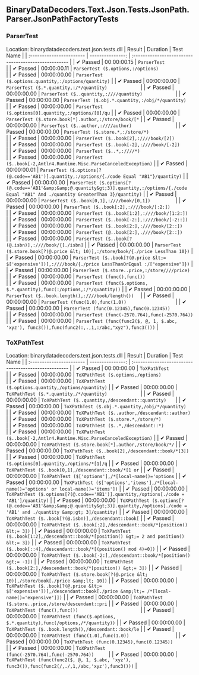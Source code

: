## BinaryDataDecoders.Text.Json.Tests.JsonPath.Parser.JsonPathFactoryTests

### ParserTest
 Location: binarydatadecoders.text.json.tests.dll
| Result                   | Duration         | Test Name                                          |
| :----------------------- | ---------------: | :--------------------------------------------------- |
|  ✔ Passed               | 00:00:00.15 | `ParserTest                                        ` |
|  ✔ Passed               | 00:00:00.11 | `ParserTest ($.options,:/options)                  ` |
|  ✔ Passed               | 00:00:00.00 | `ParserTest ($.options.quantity,:/options/quantity)` |
|  ✔ Passed               | 00:00:00.00 | `ParserTest ($.*.quantity,:/*/quantity)            ` |
|  ✔ Passed               | 00:00:00.00 | `ParserTest ($..quantity,:////quantity)            ` |
|  ✔ Passed               | 00:00:00.00 | `ParserTest ($.obj.*.quantity,:/obj/*/quantity)    ` |
|  ✔ Passed               | 00:00:00.00 | `ParserTest ($.options[0].quantity,:/options/[0]/qu` |
|  ✔ Passed               | 00:00:00.00 | `ParserTest ($.store.book[*].author,:/store/book/[*` |
|  ✔ Passed               | 00:00:00.00 | `ParserTest ($..author,:////author)                ` |
|  ✔ Passed               | 00:00:00.00 | `ParserTest ($.store.*,:/store/*)                  ` |
|  ✔ Passed               | 00:00:00.00 | `ParserTest ($..book[2],:////book/[2])             ` |
|  ✔ Passed               | 00:00:00.00 | `ParserTest ($..book[-2],:////book/[-2])           ` |
|  ✔ Passed               | 00:00:00.00 | `ParserTest ($..*,:////*)                          ` |
|  ✔ Passed               | 00:00:00.00 | `ParserTest ($..book[-2,Antlr4.Runtime.Misc.ParseCanceledException)` |
|  ✔ Passed               | 00:00:00.01 | `ParserTest ($.options[?(@.code=='AB1')].quantity,:/options/{./code Equal "AB1"}/quantity)` |
|  ✔ Passed               | 00:00:00.00 | `ParserTest ($.options[?(@.code=='AB1'&amp;&amp;@.quantity&gt;3)].quantity,:/options/{./code Equal "AB1" And ./quantity GreaterThan 3}/quantity)` |
|  ✔ Passed               | 00:00:00.00 | `ParserTest ($..book[0,1],:////book/[0,1])         ` |
|  ✔ Passed               | 00:00:00.00 | `ParserTest ($..book[:2],:////book/[:2:])          ` |
|  ✔ Passed               | 00:00:00.00 | `ParserTest ($..book[1:2],:////book/[1:2:])        ` |
|  ✔ Passed               | 00:00:00.00 | `ParserTest ($..book[-2:],:////book/[-2::])        ` |
|  ✔ Passed               | 00:00:00.00 | `ParserTest ($..book[2:],:////book/[2::])          ` |
|  ✔ Passed               | 00:00:00.00 | `ParserTest (@..book[2:],.////book/[2::])          ` |
|  ✔ Passed               | 00:00:00.00 | `ParserTest ($..book[?(@.isbn)],:////book/{[./isbn]` |
|  ✔ Passed               | 00:00:00.00 | `ParserTest ($.store.book[?(@.price &lt; 10)],:/store/book/{./price LessThan 10})` |
|  ✔ Passed               | 00:00:00.00 | `ParserTest ($..book[?(@.price &lt;= $['expensive'])],:////book/{./price LessThanOrEqual :/["expensive"]})` |
|  ✔ Passed               | 00:00:00.00 | `ParserTest ($.store..price,:/store////price)      ` |
|  ✔ Passed               | 00:00:00.00 | `ParserTest (func(),func())                        ` |
|  ✔ Passed               | 00:00:00.00 | `ParserTest (func($.options, $.*.quantity),func(:/options,:/*/quantity))` |
|  ✔ Passed               | 00:00:00.00 | `ParserTest ($..book.length(),:////book/length())  ` |
|  ✔ Passed               | 00:00:00.00 | `ParserTest (func(1.0),func(1.0))                  ` |
|  ✔ Passed               | 00:00:00.00 | `ParserTest (func(0.12345),func(0.12345))          ` |
|  ✔ Passed               | 00:00:00.00 | `ParserTest (func(-2570.764),func(-2570.764))      ` |
|  ✔ Passed               | 00:00:00.00 | `ParserTest (func(func2($, @, 1, $.abc, 'xyz'), func3()),func(func2(:,.,1,:/abc,"xyz"),func3()))` |

### ToXPathTest
 Location: binarydatadecoders.text.json.tests.dll
| Result                   | Duration         | Test Name                                          |
| :----------------------- | ---------------: | :--------------------------------------------------- |
|  ✔ Passed               | 00:00:00.00 | `ToXPathTest                                       ` |
|  ✔ Passed               | 00:00:00.00 | `ToXPathTest ($.options,/options)                  ` |
|  ✔ Passed               | 00:00:00.00 | `ToXPathTest ($.options.quantity,/options/quantity)` |
|  ✔ Passed               | 00:00:00.00 | `ToXPathTest ($.*.quantity,/*/quantity)            ` |
|  ✔ Passed               | 00:00:00.00 | `ToXPathTest ($..quantity,/descendant::quantity)   ` |
|  ✔ Passed               | 00:00:00.00 | `ToXPathTest ($.obj.*.quantity,/obj/*/quantity)    ` |
|  ✔ Passed               | 00:00:00.00 | `ToXPathTest ($..author,/descendant::author)       ` |
|  ✔ Passed               | 00:00:00.00 | `ToXPathTest ($.store.*,/store/*)                  ` |
|  ✔ Passed               | 00:00:00.00 | `ToXPathTest ($..*,/descendant::*)                 ` |
|  ✔ Passed               | 00:00:00.00 | `ToXPathTest ($..book[-2,Antlr4.Runtime.Misc.ParseCanceledException)` |
|  ✔ Passed               | 00:00:00.00 | `ToXPathTest ($.store.book[*].author,/store/book/*/` |
|  ✔ Passed               | 00:00:00.00 | `ToXPathTest ($..book[2],/descendant::book/*[3])   ` |
|  ✔ Passed               | 00:00:00.00 | `ToXPathTest ($.options[0].quantity,/options/*[1]/q` |
|  ✔ Passed               | 00:00:00.00 | `ToXPathTest ($..book[0,1],/descendant::book/*[1 or` |
|  ✔ Passed               | 00:00:00.00 | `ToXPathTest ($['options'],/*[local-name()='options` |
|  ✔ Passed               | 00:00:00.00 | `ToXPathTest ($['options','items'],/*[local-name()='options' or local-name()='items'])` |
|  ✔ Passed               | 00:00:00.00 | `ToXPathTest ($.options[?(@.code=='AB1')].quantity,/options[./code = 'AB1']/quantity)` |
|  ✔ Passed               | 00:00:00.00 | `ToXPathTest ($.options[?(@.code=='AB1'&amp;&amp;@.quantity&gt;3)].quantity,/options[./code = 'AB1' and ./quantity &amp;gt; 3]/quantity)` |
|  ✔ Passed               | 00:00:00.00 | `ToXPathTest ($..book[?(@.isbn)],/descendant::book[` |
|  ✔ Passed               | 00:00:00.00 | `ToXPathTest ($..book[:2],/descendant::book/*[position() &lt;= 3])` |
|  ✔ Passed               | 00:00:00.00 | `ToXPathTest ($..book[1:2],/descendant::book/*[position() &gt;= 2 and position() &lt;= 3])` |
|  ✔ Passed               | 00:00:00.00 | `ToXPathTest ($..book[::4],/descendant::book/*[(position() mod 4)=0])` |
|  ✔ Passed               | 00:00:00.00 | `ToXPathTest ($..book[-2:],/descendant::book/*[position() &gt;= -1])` |
|  ✔ Passed               | 00:00:00.00 | `ToXPathTest ($..book[2:],/descendant::book/*[position() &gt;= 3])` |
|  ✔ Passed               | 00:00:00.00 | `ToXPathTest ($.store.book[?(@.price &lt; 10)],/store/book[./price &amp;lt; 10])` |
|  ✔ Passed               | 00:00:00.00 | `ToXPathTest ($..book[?(@.price &lt;= $['expensive'])],/descendant::book[./price &amp;lt;= /*[local-name()='expensive']])` |
|  ✔ Passed               | 00:00:00.00 | `ToXPathTest ($.store..price,/store/descendant::pri` |
|  ✔ Passed               | 00:00:00.00 | `ToXPathTest (func(),func())                       ` |
|  ✔ Passed               | 00:00:00.00 | `ToXPathTest (func($.options, $.*.quantity),func(/options,/*/quantity))` |
|  ✔ Passed               | 00:00:00.00 | `ToXPathTest ($..book.length(),/descendant::book/le` |
|  ✔ Passed               | 00:00:00.00 | `ToXPathTest (func(1.0),func(1.0))                 ` |
|  ✔ Passed               | 00:00:00.00 | `ToXPathTest (func(0.12345),func(0.12345))         ` |
|  ✔ Passed               | 00:00:00.00 | `ToXPathTest (func(-2570.764),func(-2570.764))     ` |
|  ✔ Passed               | 00:00:00.00 | `ToXPathTest (func(func2($, @, 1, $.abc, 'xyz'), func3()),func(func2(/,./,1,/abc,'xyz'),func3()))` |

